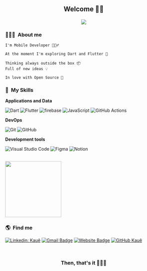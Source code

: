 <h2 align="center"> 
  Welcome&nbsp;🖖🏽 

  ![][profile_counter]
</h2>

### 👨🏽‍💻 &nbsp;About me

```text
I'm Mobile Developer 🙋🏽‍♂️

At the moment I'm exploring Dart and Flutter 📱

Thinking always outside the box 📦  
Full of new ideas 💡

In love with Open Source 💙
```

### 🚀 &nbsp;My Skills

**Applications and Data**

  ![Dart][dart]
  ![Flutter][flutter]
  ![firebase][firebase]
  ![JavaScript][javascript]
  ![GitHub Actions][github_actions]

**DevOps**

  ![Git][git]
  ![GitHub][github]

**Development tools**

  ![Visual Studio Code][visual_studio_code]
  ![Figma][figma]
  ![Notion][notion]

<br/>

<a href="https://github.com/kmartins">
  <img height="180em" src="https://github-readme-stats.vercel.app/api?username=kmartins&theme=dracula&show_icons=true&text_color=FFFFFF&title_color=5FC9F8&border_color=5FC9F8&icon_color=5FC9F8" />
</a>

<br/>

### 🌎 &nbsp;Find me 


[![Linkedin: Kauê][linkedin_shiled]][linkedin_link]
[![Gmail Badge][email_shiled]][email_link]
[![Website Badge][website_shield]][website_link]
[![GitHub Kauê][github_profile_shield]][github_profile_link]

<br/>

<h3 align="center"> 
  Then, that's it&nbsp;🙅🏽‍♂️ 
</h3>

[profile_counter]: https://komarev.com/ghpvc/?username=kmartins&color=006bed
[dart]: https://img.shields.io/badge/-Dart-333333?style=flat&logo=Dart
[flutter]: https://img.shields.io/badge/-Flutter-333333?style=flat&logo=Flutter
[firebase]: https://img.shields.io/badge/-Firebase-333333?style=flat&logo=Firebase
[javascript]: https://img.shields.io/badge/-JavaScript-333333?style=flat&logo=javascript
[git]: https://img.shields.io/badge/-Git-333333?style=flat&logo=git
[github]: https://img.shields.io/badge/-GitHub-333333?style=flat&logo=github
[github_actions]: https://img.shields.io/badge/-GitHub_Actions-333333?style=flat&logo=github
[visual_studio_code]: https://img.shields.io/badge/-Visual%20Studio%20Code-333333?style=flat&logo=visual-studio-code&logoColor=007ACC
[figma]: https://img.shields.io/badge/-Figma-333333?style=flat&logo=figma&logoColor=007ACC
[notion]: https://img.shields.io/badge/-Notion-333333?style=flat&logo=Notion
[linkedin_shiled]: https://img.shields.io/badge/-kmartinssp-blue?style=flat-square&logo=Linkedin&logoColor=white&link=https://www.linkedin.com/in/kmartinssp/
[linkedin_link]: https://www.linkedin.com/in/kmartinssp/
[email_shiled]: https://img.shields.io/badge/-ksampaiosp@gmail.com-006bed?style=flat-square&logo=Gmail&logoColor=white&link=mailto:ksampaiosp@gmail.com
[email_link]: mailto:ksampaiosp@gmail.com
[website_shield]: https://img.shields.io/badge/-My_Personal_Site-333333?style=flat&logo=Hashnode
[website_link]: http://kmartins.dev
[github_profile_shield]: https://img.shields.io/github/followers/kmartins?label=follow&style=social
[github_profile_link]: https://github.com/kmartins